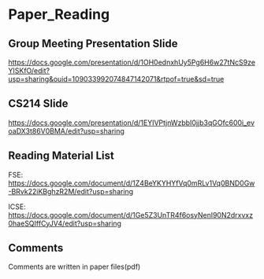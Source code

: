 # Paper_Reading
## Group Meeting Presentation Slide
https://docs.google.com/presentation/d/1OH0ednxhUy5Pg6H6w27tNcS9zeYISKfO/edit?usp=sharing&ouid=109033992074847142071&rtpof=true&sd=true
## CS214 Slide
https://docs.google.com/presentation/d/1EYIVPtjnWzbbI0jjb3qGOfc600i_evoaDX3t86V0BMA/edit?usp=sharing
## Reading Material List
FSE: https://docs.google.com/document/d/1Z4BeYKYHYfVq0mRLv1Vq0BND0Gw-BRvk22iKBghzR2M/edit?usp=sharing

ICSE: https://docs.google.com/document/d/1Ge5Z3UnTR4f6osyNenl90N2drxvxz0haeSQIffCyJV4/edit?usp=sharing

## Comments
Comments are written in paper files(pdf)

